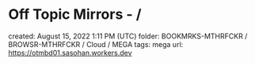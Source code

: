 # Off Topic Mirrors - /

created: August 15, 2022 1:11 PM (UTC)
folder: BOOKMRKS-MTHRFCKR / BROWSR-MTHRFCKR / Cloud / MEGA
tags: mega
url: https://otmbd01.sasohan.workers.dev
